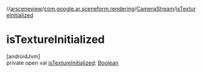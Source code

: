 //[arsceneview](../../../index.md)/[com.google.ar.sceneform.rendering](../index.md)/[CameraStream](index.md)/[isTextureInitialized](is-texture-initialized.md)

# isTextureInitialized

[androidJvm]\
private open val [isTextureInitialized](is-texture-initialized.md): [Boolean](https://kotlinlang.org/api/latest/jvm/stdlib/kotlin/-boolean/index.html)
